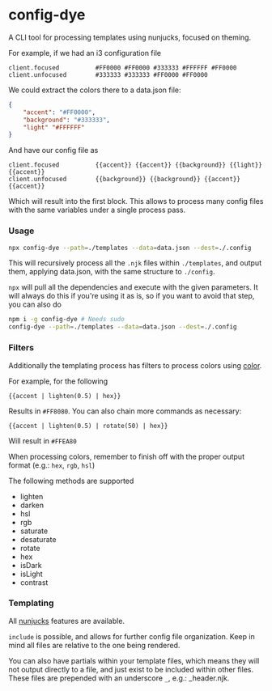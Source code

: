 # config-dye

A CLI tool for processing templates using nunjucks, focused on theming.

For example, if we had an i3 configuration file

```
client.focused          #FF0000 #FF0000 #333333 #FFFFFF #FF0000
client.unfocused        #333333 #333333 #FF0000 #FF0000
```

We could extract the colors there to a data.json file:

```json
{
    "accent": "#FF0000",
    "background": "#333333",
    "light" "#FFFFFF"
}
```

And have our config file as

```nunjucks
client.focused          {{accent}} {{accent}} {{background}} {{light}} {{accent}}
client.unfocused        {{background}} {{background}} {{accent}} {{accent}}
```

Which will result into the first block. This allows to process many config files with the same variables under a single process pass.

### Usage

```bash
npx config-dye --path=./templates --data=data.json --dest=./.config
```

This will recursively process all the `.njk` files within `./templates`, and output them, applying data.json, with the same structure to `./config`.

`npx` will pull all the dependencies and execute with the given parameters. It will always do this if you're using it as is, so if you want to avoid that step, you can also do

```bash
npm i -g config-dye # Needs sudo
config-dye --path=./templates --data=data.json --dest=./.config
```

### Filters

Additionally the templating process has filters to process colors using [color](https://www.npmjs.com/package/color).

For example, for the following

```nunjucks
{{accent | lighten(0.5) | hex}}
```

Results in `#FF8080`.
You can also chain more commands as necessary:

```nunjucks
{{accent | lighten(0.5) | rotate(50) | hex}}
```

Will result in `#FFEA80`

When processing colors, remember to finish off with the proper output format (e.g.: `hex`, `rgb`, `hsl`)

The following methods are supported

- lighten
- darken
- hsl
- rgb
- saturate
- desaturate
- rotate
- hex
- isDark
- isLight
- contrast

### Templating

All [nunjucks](https://mozilla.github.io/nunjucks/templating.html) features are available.

`include` is possible, and allows for further config file organization. Keep in mind all files are relative to the one being rendered.

You can also have partials within your template files, which means they will not output directly to a file, and just exist to be included within other files. These files are prepended with an underscore `_`, e.g.: \_header.njk.
